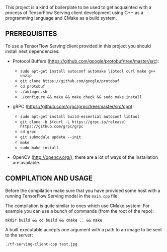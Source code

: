 This project is a kind of boilerplate to be used to get acquainted
with a process of TensorFlow Serving client development
using C++ as a programming language and CMake as a build system.

PREREQUISITES
-

To use a TensorFlow Serving client provided in this project
you should install next dependencies:

* Protocol Buffers (https://github.com/google/protobuf/tree/master/src):
  * `sudo apt-get install autoconf automake libtool curl make g++ unzip`
  * `git clone https://github.com/google/protobuf`
  * `cd protobuf`
  * `./autogen.sh`
  * `./configure && make && make check && sudo make install`
  
* gRPC (https://github.com/grpc/grpc/tree/master/src/cpp):
  * `sudo apt-get install build-essential autoconf libtool`
  * `git clone -b $(curl -L https://grpc.io/release) https://github.com/grpc/grpc`
  * `cd grpc`
  * `git submodule update --init`
  * `make`
  * `sudo make install`
  
* OpenCV (http://opencv.org/),
there are a lot of ways of the installation are available.

COMPILATION AND USAGE
-

Before the compilation make sure that you have provided some host
with a running TensorFlow Serving model in the `main.cpp` file.

The compilation is quite similar to ones which use CMake system.
For example you can use a bunch of commands (from the root of the repo):

`mkdir build && cd build && cmake .. && make`

A built executable accepts one argument with a path to an image
to be sent to the server:

`./tf-serving-client-cpp test.jpg`